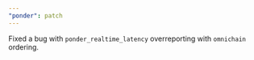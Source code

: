 ```yaml
---
"ponder": patch
---
```


Fixed a bug with `ponder_realtime_latency` overreporting with `omnichain` ordering.
